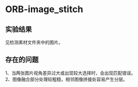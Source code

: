 # ORB-image_stitch
## 实验结果
见检测素材文件夹中的图片。

## 存在的问题
1、当两张图片视角差异过大或出现较大选择时，会出现匹配错误。  
2、图像融合部分处理较粗糙，相邻图像拼接处容易产生分层。  
